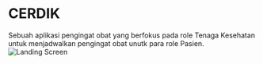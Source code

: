 # CERDIK

Sebuah aplikasi pengingat obat yang berfokus pada role Tenaga Kesehatan untuk menjadwalkan pengingat obat unutk para role Pasien. 
![Landing Screen](https://drive.google.com/file/d/1Bh0cx329Qxfs3MZpHVtSF6HNbeG1yb9S/view?usp=drive_link)


